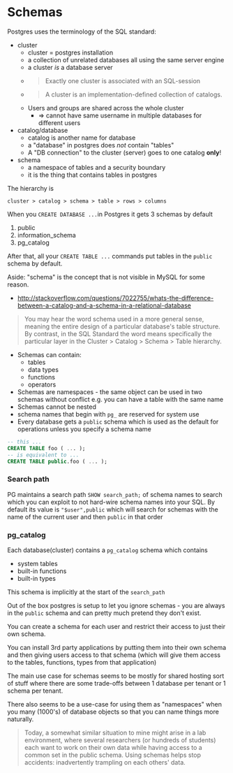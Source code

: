 # Schemas

Postgres uses the terminology of the SQL standard:

* cluster
    * cluster = postgres installation
    * a collection of unrelated databases all using the same server engine
    * a cluster _is_ a database server
    * > Exactly one cluster is associated with an SQL-session
    * > A cluster is an implementation-defined collection of catalogs.
    * Users and groups are shared across the whole cluster
        * => cannot have same username in multiple databases for different users
* catalog/database
    * catalog is another name for database
    * a "database" in postgres does _not_ contain "tables"
    * A "DB connection" to the cluster (server) goes to one catalog **only**!
* schema
    * a namespace of tables and a security boundary
    * it is the thing that contains tables in postgres

The hierarchy is

```
cluster > catalog > schema > table > rows > columns
```

When you `CREATE DATABASE ...`in Postgres it gets 3 schemas by default

1. public
1. information_schema
1. pg_catalog

After that, all your `CREATE TABLE ...` commands put tables in the `public` schema by default.

Aside: "schema" is the concept that is not visible in MySQL for some reason.

* http://stackoverflow.com/questions/7022755/whats-the-difference-between-a-catalog-and-a-schema-in-a-relational-database

> You may hear the word schema used in a more general sense, meaning the entire
> design of a particular database's table structure. By contrast, in the SQL
> Standard the word means specifically the particular layer in the
> Cluster > Catalog > Schema > Table hierarchy.

* Schemas can contain:
    * tables
    * data types
    * functions
    * operators
* Schemas are namespaces - the same object can be used in two schemas without
  conflict e.g. you can have a table with the same name
* Schemas cannot be nested
* schema names that begin with `pg_` are reserved for system use
* Every database gets a `public` schema which is used as the default for operations unless you specify a schema name

```sql
-- this ...
CREATE TABLE foo ( ... );
-- is equivalent to ...
CREATE TABLE public.foo ( ... );
```

### Search path

PG maintains a search path `SHOW search_path;` of schema names to search which
you can exploit to not hard-wire schema names into your SQL. By default its
value is `"$user",public` which will search for schemas with the name of the
current user and then `public` in that order

### pg_catalog

Each database(cluster) contains a `pg_catalog` schema which contains

* system tables
* built-in functions
* built-in types

This schema is implicitly at the start of the `search_path`

Out of the box postgres is setup to let you ignore schemas - you are always in
the `public` schema and can pretty much pretend they don't exist.

You can create a schema for each user and restrict their access to just their
own schema.

You can install 3rd party applications by putting them into their own schema
and then giving users access to that schema (which will give them access to the
tables, functions, types from that application)

The main use case for schemas seems to be mostly for shared hosting sort of
stuff where there are some trade-offs between 1 database per tenant or 1 schema
per tenant.

There also seems to be a use-case for using them as "namespaces" when you many
(1000's) of database objects so that you can name things more naturally.

> Today, a somewhat similar situation to mine might arise in a lab environment,
> where several researchers (or hundreds of students) each want to work on
> their own data while having access to a common set in the public schema.
> Using schemas helps stop accidents: inadvertently trampling on each others'
> data.

